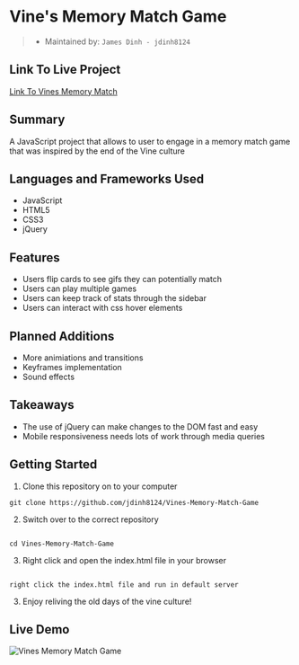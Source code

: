 # Vine's Memory Match Game

> - Maintained by: `James Dinh - jdinh8124`

## Link To Live Project
[Link To Vines Memory Match](https://vines-memory-match.jamestdinh.com)

## Summary
A JavaScript project that allows to user to engage in a memory match game that was inspired by the end of the Vine culture

## Languages and Frameworks Used
- JavaScript
- HTML5
- CSS3
- jQuery

## Features
- Users flip cards to see gifs they can potentially match
- Users can play multiple games
- Users can keep track of stats through the sidebar
- Users can interact with css hover elements


## Planned Additions
- More animiations and transitions
- Keyframes implementation
- Sound effects


## Takeaways
- The use of jQuery can make changes to the DOM fast and easy
- Mobile responsiveness needs lots of work through media queries

## Getting Started
1. Clone this repository on to your computer
```
git clone https://github.com/jdinh8124/Vines-Memory-Match-Game

```
2. Switch over to the correct repository
```

cd Vines-Memory-Match-Game

```
3. Right click and open the index.html file in your browser
```

right click the index.html file and run in default server

```
3. Enjoy reliving the old days of the vine culture!

## Live Demo
![Vines Memory Match Game](demo.gif)
